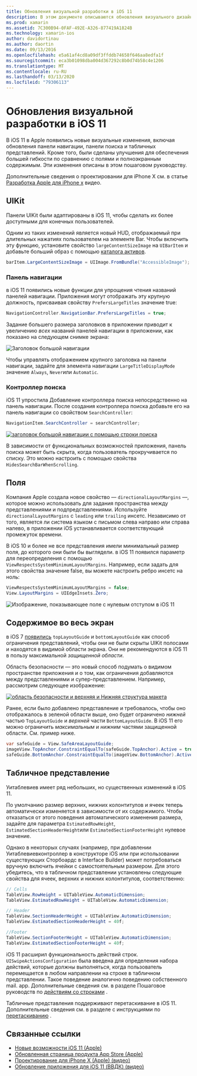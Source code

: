 ```yaml
---
title: Обновления визуальной разработки в iOS 11
description: В этом документе описываются обновления визуального дизайна, появившиеся в iOS 11. В нем обсуждаются изменения в панелях навигации, контроллерах поиска, полях, полноэкранном содержимом и табличных представлениях.
ms.prod: xamarin
ms.assetid: 7C300B94-0FAF-492E-A326-877419A1824B
ms.technology: xamarin-ios
author: davidortinau
ms.author: daortin
ms.date: 09/13/2016
ms.openlocfilehash: e5a61af4cd8a09df3ffddb74658f646aa8edfa1f
ms.sourcegitcommit: eca3b01098dba004d367292c8b0d74b58c4e1206
ms.translationtype: MT
ms.contentlocale: ru-RU
ms.lasthandoff: 03/13/2020
ms.locfileid: "79306113"
---
```

# <a name="visual-design-updates-in-ios-11"></a>Обновления визуальной разработки в iOS 11

В iOS 11 в Apple появились новые визуальные изменения, включая обновления панели навигации, панели поиска и табличных представлений. Кроме того, были сделаны улучшения для обеспечения большей гибкости по сравнению с полями и полноэкранным содержимым. Эти изменения описаны в этом пошаговом руководству. 

Дополнительные сведения о проектировании для iPhone X см. в статье [Разработка Apple для iPhone x](https://developer.apple.com/videos/play/fall2017/801/) видео.

## <a name="uikit"></a>UIKit

Панели UIKit были адаптированы в iOS 11, чтобы сделать их более доступными для конечных пользователей.

Одним из таких изменений является новый HUD, отображаемый при длительных нажатиях пользователем на элементе Bar. Чтобы включить эту функцию, установите свойство `largeContentSizeImage` на `UIBarItem` и добавьте больший образ с помощью [каталога активов](~/ios/app-fundamentals/images-icons/displaying-an-image.md).

```csharp
barItem.LargeContentSizeImage = UIImage.FromBundle("AccessibleImage");
```

### <a name="navigation-bar"></a>Панель навигации
в iOS 11 появились новые функции для упрощения чтения названий панелей навигации. Приложения могут отображать эту крупную должность, присваивая свойству `PrefersLargeTitles` значение true:

```csharp
NavigationController.NavigationBar.PrefersLargeTitles = true;
```

Задание большего размера заголовков в приложении приводит к увеличению _всех_ названий панелей навигации в приложении, как показано на следующем снимке экрана:

![Заголовок большой навигации](visual-design-images/image7.png)

Чтобы управлять отображением крупного заголовка на панели навигации, задайте для элемента навигации `LargeTitleDisplayMode` значение `Always`, `Never`или `Automatic`.

### <a name="search-controller"></a>Контроллер поиска

iOS 11 упростила Добавление контроллера поиска непосредственно на панель навигации. После создания контроллера поиска добавьте его на панель навигации со свойством `SearchController`:

```csharp
NavigationItem.SearchController = searchController;
```

[![заголовок большой навигации с помощью строки поиска](visual-design-images/image8-sml.png)](visual-design-images/image8-sml.png#lightbox)

В зависимости от функциональных возможностей приложения, панель поиска может быть скрыта, когда пользователь прокручивается по списку. Это можно настроить с помощью свойства `HidesSearchBarWhenScrolling`.

## <a name="margins"></a>Поля

Компания Apple создала новое свойство — `directionalLayoutMargins` —, которое можно использовать для задания пространства между представлениями и подпредставлениями. Используйте `directionalLayoutMargins` с `leading` или `trailing` инсетс. Независимо от того, является ли система языком с письмом слева направо или справа налево, в приложении iOS устанавливается соответствующий промежуток времени.

В iOS 10 и более не все представления имели минимальный размер поля, до которого они были бы выглядели. в iOS 11 появился параметр для переопределения с помощью `ViewRespectsSystemMinimumLayoutMargins`. Например, если задать для этого свойства значение false, вы можете настроить ребро инсетс на ноль:

```csharp
ViewRespectsSystemMinimumLayoutMargins = false;
View.LayoutMargins = UIEdgeInsets.Zero;
```

![Изображение, показывающее поле с нулевым отступом в iOS 11](visual-design-images/image9.png)

<a name="fullscreen" />

## <a name="full-screen-content"></a>Содержимое во весь экран

в iOS 7 [появились](~/ios/platform/introduction-to-ios7/ios7-ui.md#fullscreen) `topLayoutGuide` и `bottomLayoutGuide` как способ ограничения представлений, чтобы они не были скрыты UIKit полосами и находятся в видимой области экрана. Они не рекомендуются в iOS 11 в пользу максимальной _защищенной области_.

Область безопасности — это новый способ подумать о видимом пространстве приложения и о том, как ограничения добавляются между представлениями и супер-представлением. Например, рассмотрим следующее изображение:

[![область безопасности и верхняя и Нижняя структура макета](visual-design-images/image10-sml.png)](visual-design-images/image10.png#lightbox)

Ранее, если было добавлено представление и требовалось, чтобы оно отображалось в зеленой области выше, оно будет ограничено _нижней_ частью `TopLayoutGuide` и _верхней_ части `BottomLayoutGuide`. В iOS 11 его можно ограничить _максимальным_ и _нижним_ частями защищенной области. См. пример ниже.

```csharp
var safeGuide = View.SafeAreaLayoutGuide;
imageView.TopAnchor.ConstraintEqualTo(safeGuide.TopAnchor).Active = true;
safeGuide.BottomAnchor.ConstraintEqualTo(imageView.BottomAnchor).Active = true;
```

## <a name="table-view"></a>Табличное представление

Уитаблевиев имеет ряд небольших, но существенных изменений в iOS 11.

По умолчанию размер верхних, нижних колонтитулов и ячеек теперь автоматически изменяется в зависимости от их содержимого. Чтобы отказаться от этого поведения автоматического изменения размера, задайте для параметра `EstimatedRowHeight`, `EstimatedSectionHeaderHeight`или `EstimatedSectionFooterHeight` нулевое значение.

Однако в некоторых случаях (например, при добавлении Уитаблевиевконтроллер в конструкторе iOS или при использовании существующих Сторбоардс в Interface Builder) может потребоваться вручную включить ячейки с самостоятельным размером. Для этого убедитесь, что в табличном представлении установлены следующие свойства для ячеек, верхних и нижних колонтитулов, соответственно:

```csharp
// Cells
TableView.RowHeight = UITableView.AutomaticDimension;
TableView.EstimatedRowHeight = UITableView.AutomaticDimension;

// Header
TableView.SectionHeaderHeight = UITableView.AutomaticDimension;
TableView.EstimatedSectionHeaderHeight = 40f;

//Footer
TableView.SectionFooterHeight = UITableView.AutomaticDimension;
TableView.EstimatedSectionFooterHeight = 40f;

```

iOS 11 расширил функциональность действий строк. `UISwipeActionsConfiguration` была введена для определения набора действий, которые должны выполняться, когда пользователь перемещается в любом направлении на строке в табличном представлении. Такое поведение аналогично поведению собственного mail. app. Дополнительные сведения см. в разделе Пошаговое руководств по [действиям со строками](~/ios/user-interface/controls/tables/row-action.md) .

Табличные представления поддерживают перетаскивание в iOS 11. Дополнительные сведения см. в разделе с инструкциями по [перетаскиванию](~/ios/platform/introduction-to-ios11/drag-and-drop.md#uitableview) .

## <a name="related-links"></a>Связанные ссылки

- [Новые возможности iOS 11 (Apple)](https://developer.apple.com/ios/)
- [Обновленная страница продукта App Store (Apple)](https://developer.apple.com/app-store/product-page/)
- [Проектирование для iPhone X (Apple) (видео)](https://developer.apple.com/videos/play/fall2017/801/)
- [Обновление приложения для iOS 11 (ВВДК) (видео)](https://developer.apple.com/videos/play/wwdc2017/204/)
